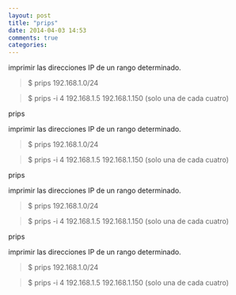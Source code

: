 ```yaml
---
layout: post
title: "prips"
date: 2014-04-03 14:53
comments: true
categories: 
---
```

imprimir las direcciones IP de un rango determinado. 

>$ prips 192.168.1.0/24 

>$ prips -i 4 192.168.1.5 192.168.1.150  (solo una de cada cuatro) 

prips 

imprimir las direcciones IP de un rango determinado. 

>$ prips 192.168.1.0/24 

>$ prips -i 4 192.168.1.5 192.168.1.150  (solo una de cada cuatro) 

prips 

imprimir las direcciones IP de un rango determinado. 

>$ prips 192.168.1.0/24 

>$ prips -i 4 192.168.1.5 192.168.1.150  (solo una de cada cuatro) 

prips 

imprimir las direcciones IP de un rango determinado. 

>$ prips 192.168.1.0/24 

>$ prips -i 4 192.168.1.5 192.168.1.150  (solo una de cada cuatro) 

